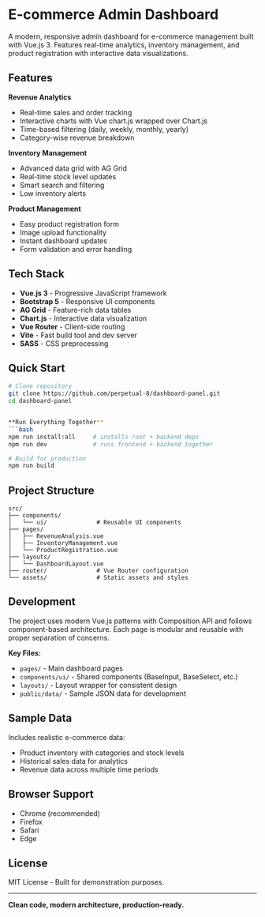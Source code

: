 # E-commerce Admin Dashboard

A modern, responsive admin dashboard for e-commerce management built with Vue.js 3. Features real-time analytics, inventory management, and product registration with interactive data visualizations.

## Features

**Revenue Analytics**
- Real-time sales and order tracking
- Interactive charts with Vue chart.js wrapped over Chart.js
- Time-based filtering (daily, weekly, monthly, yearly)
- Category-wise revenue breakdown

**Inventory Management**
- Advanced data grid with AG Grid
- Real-time stock level updates
- Smart search and filtering
- Low inventory alerts

**Product Management**
- Easy product registration form
- Image upload functionality
- Instant dashboard updates
- Form validation and error handling

## Tech Stack

- **Vue.js 3** - Progressive JavaScript framework
- **Bootstrap 5** - Responsive UI components
- **AG Grid** - Feature-rich data tables
- **Chart.js** - Interactive data visualization
- **Vue Router** - Client-side routing
- **Vite** - Fast build tool and dev server
- **SASS** - CSS preprocessing

## Quick Start

```bash
# Clone repository
git clone https://github.com/perpetual-8/dashboard-panel.git
cd dashboard-panel


**Run Everything Together**
```bash
npm run install:all     # installs root + backend deps
npm run dev             # runs frontend + backend together

# Build for production
npm run build
```

## Project Structure

```
src/
├── components/
│   └── ui/              # Reusable UI components
├── pages/
│   ├── RevenueAnalysis.vue
│   ├── InventoryManagement.vue
│   └── ProductRegistration.vue
├── layouts/
│   └── DashboardLayout.vue
├── router/              # Vue Router configuration
└── assets/              # Static assets and styles
```

## Development

The project uses modern Vue.js patterns with Composition API and follows component-based architecture. Each page is modular and reusable with proper separation of concerns.

**Key Files:**
- `pages/` - Main dashboard pages
- `components/ui/` - Shared components (BaseInput, BaseSelect, etc.)
- `layouts/` - Layout wrapper for consistent design
- `public/data/` - Sample JSON data for development

## Sample Data

Includes realistic e-commerce data:
- Product inventory with categories and stock levels
- Historical sales data for analytics
- Revenue data across multiple time periods

## Browser Support

- Chrome (recommended)
- Firefox
- Safari
- Edge

## License

MIT License - Built for demonstration purposes.

---

**Clean code, modern architecture, production-ready.**



